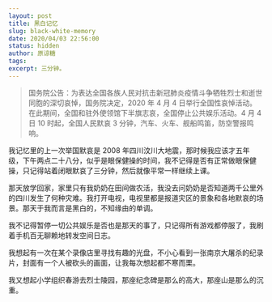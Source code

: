 ```yaml
---
layout: post
title: 黑白记忆
slug: black-white-memory
date: 2020/04/03 22:56:00
status: hidden
author: 原谅糖
tags: 
excerpt: 三分钟。
---
```


> 国务院公告：为表达全国各族人民对抗击新冠肺炎疫情斗争牺牲烈士和逝世同胞的深切哀悼，国务院决定，2020 年 4 月 4 日举行全国性哀悼活动。在此期间，全国和驻外使领馆下半旗志哀，全国停止公共娱乐活动。4 月 4 日 10 时起，全国人民默哀 3 分钟，汽车、火车、舰船鸣笛，防空警报鸣响。

我记忆里的上一次举国默哀是 2008 年四川汶川大地震，那时候我应该才五年级，下午两点二十八分，似乎是眼保健操的时间，我不记得是否有正常做眼保健操，只记得站着闭眼默哀了三分钟，然后就像平常一样继续上课。

那天放学回家，家里只有我奶奶在田间做农活，我没去问奶奶是否知道两千公里外的四川发生了何种灾难。我打开电视，电视里都是报道灾区的景象和各地默哀的场景。那天于我而言是黑白的，不知缘由的单调。

我不记得暂停一切公共娱乐是否也是那天的事了，只记得所有游戏都停服了，我刷着手机百无聊赖地转发空间日志。

我想起有一次在某个录像店里寻找有趣的光盘，不小心看到一张南京大屠杀的纪录片，封面有一个人被砍头的画面，让我每次想起都不寒而栗。

我又想起小学组织春游去烈士陵园，那座纪念碑是那么的高大，那座山是那么的沉重。

